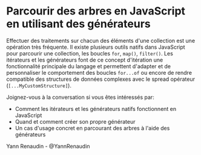 # Parcourir des arbres en JavaScript en utilisant des générateurs

Effectuer des traitements sur chacun des éléments d'une collection est une opération très fréquente.
Il existe plusieurs outils natifs dans JavaScript pour parcourir une collection, les boucles `for`, `map()`, `filter()`.
Les itérateurs et les générateurs font de ce concept d'itération une fonctionnalité principale du langage et permettent d'adapter et de personnaliser le comportement des boucles `for...of` ou encore de rendre compatible des structures de données complexes avec le spread opérateur (`[...MyCustomStructure]`).

Joignez-vous à la conversation si vous êtes intéressés par:

- Comment les itérateurs et les générateurs natifs fonctionnent en JavaScript
- Quand et comment créer son propre générateur
- Un cas d'usage concret en parcourant des arbres à l'aide des générateurs

Yann Renaudin - @YannRenaudin
